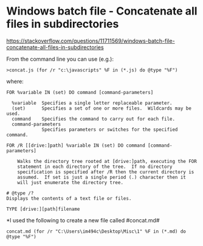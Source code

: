 # Windows batch file - Concatenate all files in subdirectories

https://stackoverflow.com/questions/11711569/windows-batch-file-concatenate-all-files-in-subdirectories

From the command line you can use (e.g.):
```
>concat.js (for /r "c:\javascripts" %F in (*.js) do @type "%F")
```

where:
```
FOR %variable IN (set) DO command [command-parameters]

  %variable  Specifies a single letter replaceable parameter.
  (set)      Specifies a set of one or more files.  Wildcards may be used.
  command    Specifies the command to carry out for each file.
  command-parameters
             Specifies parameters or switches for the specified command.
             
FOR /R [[drive:]path] %variable IN (set) DO command [command-parameters]

    Walks the directory tree rooted at [drive:]path, executing the FOR
    statement in each directory of the tree.  If no directory
    specification is specified after /R then the current directory is
    assumed.  If set is just a single period (.) character then it
    will just enumerate the directory tree.
    
# @type /?
Displays the contents of a text file or files.

TYPE [drive:][path]filename    
```


*I used the following to create a new file called #concat.md#
```
concat.md (for /r "C:\Users\im494c\Desktop\Misc\1" %F in (*.md) do @type "%F")
```

